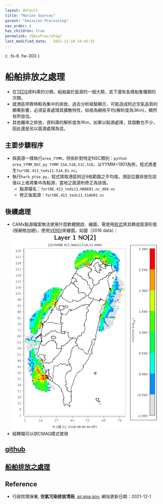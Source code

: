 ```yaml
---
layout: default
title: "Marine Sources"
parent: "Emission Processing"
nav_order: 6
has_children: true
permalink: /EmisProc/ship/
last_modified_date:   2021-12-10 14:45:32
---
```


{: .fs-6 .fw-300 }

# 船舶排放之處理
- 在[TEDS](https://air.epa.gov.tw/EnvTopics/AirQuality_6.aspx)資料庫的分類，船舶屬於面源的一個大類，其下還有各樣船隻種類的次類。
- 就港區停靠時較為集中的排放，過去分析經驗顯示，可能造成附近空氣品質的顯著影響，必須妥善處理其擴散特性，如視為網格平均(解析度為3Km)，顯然有所低估。
- 其他離岸之排放，資料庫的解析度為1Km，如果以點源處理，其個數也不少，因此還是另以面源處理為佳。

## 主要步驟程序
- 與面源一樣執行`area_YYMM`，但係針對特定NSC類別：`python area_YYMM_NSC.py YYMM 51A,51B,51C,51D`，以YYMM=1901為例，程式將產生`fortBE.413_teds11.51A_01.nc`。
- 執行`harb_ptse.py`，程式將取港區附近9格範圍之平均值，港區位置排放在該值以上者將集中為點源，當地之面源則修正為該值。
  - 點源檔名：`fortBE.413_teds11.HRBE01.nc_d04.nc`
  - 修正後面源：`fortBE.413_teds11.51Ab01.nc`

## 後續處理
- CAMx點源檔案無法使用什麼軟體開啟、繪圖，需使用[程式](https://github.com/sinotec2/TEDS_PTSE/blob/main/pt2em_d04.py)將其轉成面源形態(按網格加總)，使用[VERDI](https://github.com/CEMPD/VERDI/blob/master/doc/User_Manual/VERDI_ch01.md)來繪圖。如圖（2016 data）：
![](https://github.com/sinotec2/Focus-on-Air-Quality/raw/main/assets/images/ships_NO.PNG)
- 經轉檔可以供CMAQ模式使用

## [github](https://github.com/sinotec2/TEDS_ship/)
## [船舶排放之處理](https://sinotec2.github.io/Focus-on-Air-Quality/EmisProc/ship/)

## Reference
- 行政院環保署, **空氣污染排放清冊**, [air.epa.gov](https://air.epa.gov.tw/EnvTopics/AirQuality_6.aspx), 網站更新日期：2021-12-1